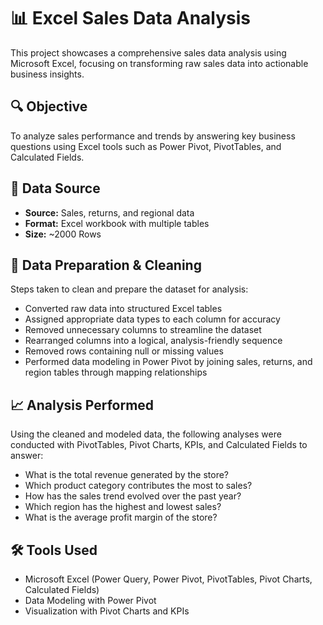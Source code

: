 # 📊 Excel Sales Data Analysis

This project showcases a comprehensive sales data analysis using Microsoft Excel, focusing on transforming raw sales data into actionable business insights.

## 🔍 Objective  
To analyze sales performance and trends by answering key business questions using Excel tools such as Power Pivot, PivotTables, and Calculated Fields.

## 📂 Data Source  
- **Source:** Sales, returns, and regional data  
- **Format:** Excel workbook with multiple tables  
- **Size:** ~2000 Rows

## 🧼 Data Preparation & Cleaning  
Steps taken to clean and prepare the dataset for analysis:

- Converted raw data into structured Excel tables  
- Assigned appropriate data types to each column for accuracy  
- Removed unnecessary columns to streamline the dataset  
- Rearranged columns into a logical, analysis-friendly sequence  
- Removed rows containing null or missing values  
- Performed data modeling in Power Pivot by joining sales, returns, and region tables through mapping relationships

## 📈 Analysis Performed  
Using the cleaned and modeled data, the following analyses were conducted with PivotTables, Pivot Charts, KPIs, and Calculated Fields to answer:

- What is the total revenue generated by the store?  
- Which product category contributes the most to sales?  
- How has the sales trend evolved over the past year?  
- Which region has the highest and lowest sales?  
- What is the average profit margin of the store?

## 🛠️ Tools Used  
- Microsoft Excel (Power Query, Power Pivot, PivotTables, Pivot Charts, Calculated Fields)  
- Data Modeling with Power Pivot  
- Visualization with Pivot Charts and KPIs
